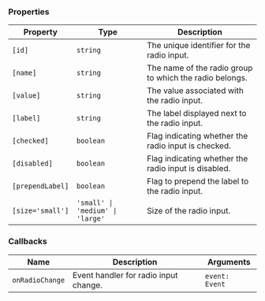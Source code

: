 ### Properties

| Property         | Type                             | Description                                             |
| ---------------- | -------------------------------- | ------------------------------------------------------- |
| `[id]`           | `string`                         | The unique identifier for the radio input.              |
| `[name]`         | `string`                         | The name of the radio group to which the radio belongs. |
| `[value]`        | `string`                         | The value associated with the radio input.              |
| `[label]`        | `string`                         | The label displayed next to the radio input.            |
| `[checked]`      | `boolean`                        | Flag indicating whether the radio input is checked.     |
| `[disabled]`     | `boolean`                        | Flag indicating whether the radio input is disabled.    |
| `[prependLabel]` | `boolean`                        | Flag to prepend the label to the radio input.           |
| `[size='small']` | `'small' \| 'medium' \| 'large'` | Size of the radio input.                                |

### Callbacks

| Name            | Description                           | Arguments      |
| --------------- | ------------------------------------- | -------------- |
| `onRadioChange` | Event handler for radio input change. | `event: Event` |
